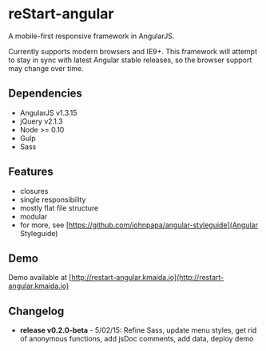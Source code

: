 reStart-angular
==========

A mobile-first responsive framework in AngularJS.

Currently supports modern browsers and IE9+. This framework will attempt to stay in sync with latest Angular stable 
releases, so the browser support may change over time.

## Dependencies
 
* AngularJS v1.3.15  
* jQuery v2.1.3 
* Node >= 0.10 
* Gulp 
* Sass

## Features

* closures  
* single responsibility 
* mostly flat file structure
* modular 
* for more, see [https://github.com/johnpapa/angular-styleguide](Angular Styleguide)

## Demo

Demo available at [http://restart-angular.kmaida.io](http://restart-angular.kmaida.io)

## Changelog

* **release v0.2.0-beta** - 5/02/15: Refine Sass, update menu styles, get rid of anonymous functions, add jsDoc 
comments, add 
data, deploy demo
